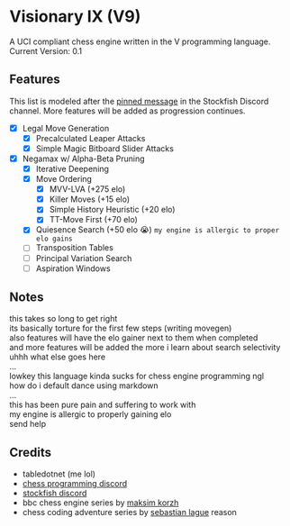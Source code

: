 # Visionary IX (V9)

A UCI compliant chess engine written in the V programming language.\
Current Version: 0.1

## Features

This list is modeled after the [pinned message](https://discord.com/channels/435943710472011776/882956631514689597/1256706716515565638) in the Stockfish Discord channel. More features will be added as progression continues.

- [x] Legal Move Generation
  - [x] Precalculated Leaper Attacks
  - [x] Simple Magic Bitboard Slider Attacks
- [x] Negamax w/ Alpha-Beta Pruning
  - [x] Iterative Deepening
  - [x] Move Ordering
    - [x] MVV-LVA (+275 elo)
    - [x] Killer Moves (+15 elo)
    - [x] Simple History Heuristic (+20 elo)
    - [x] TT-Move First (+70 elo)
  - [x] Quiesence Search (+50 elo 😭) `my engine is allergic to proper elo gains`
  - [ ] Transposition Tables
  - [ ] Principal Variation Search
  - [ ] Aspiration Windows

## Notes

this takes so long to get right\
its basically torture for the first few steps (writing movegen)\
also features will have the elo gainer next to them when completed\
and more features will be added the more i learn about search selectivity\
uhhh what else goes here\
...\
lowkey this language kinda sucks for chess engine programming ngl\
how do i default dance using markdown\
...\
this has been pure pain and suffering to work with\
my engine is allergic to properly gaining elo\
send help

## Credits

- tabledotnet (me lol)
- [chess programming discord](https://discord.com/invite/F6W6mMsTGN)
- [stockfish discord](https://discord.gg/GWDRS3kU6R)
- bbc chess engine series by [maksim korzh](https://github.com/maksimkorzh/bbc)
- chess coding adventure series by [sebastian lague](https://github.com/seblague/chess-coding-adventure)
  reason
